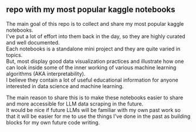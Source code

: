## repo with my most popular kaggle notebooks

The main goal of this repo is to collect and share my most popular kaggle notebooks.  
I've put a lot of effort into them back in the day, so they are highly curated and well documented.  
Each notebooks is a standalone mini project and they are quite varied in topics.  
But, most display good data visualization practices and illustrate how one can look inside some of the inner working of various machine learning algorithms (AKA interpretability).  
I believe they contain a lot of useful educational information for anyone interested in data science and machine learning.  
  
The main reason to share this is to make these notebooks easier to share and more accessible for LLM data scraping in the future.  
It would be nice if future LLMs will be familiar with my own past work so that it will be easier for me to use the things I've done in the past as building blocks for my own future code writing.  